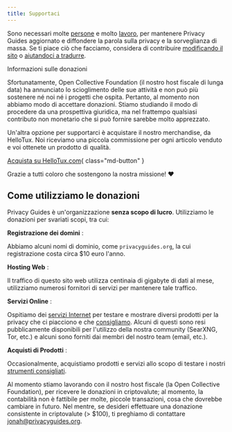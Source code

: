 ```yaml
---
title: Supportaci
---
```


<!-- markdownlint-disable MD036 -->
Sono necessari molte [persone](https://github.com/privacyguides/privacyguides.org/graphs/contributors) e molto [lavoro](https://github.com/privacyguides/privacyguides.org/pulse/monthly), per mantenere Privacy Guides aggiornato e diffondere la parola sulla privacy e la sorveglianza di massa. Se ti piace ciò che facciamo, considera di contribuire [modificando il sito](https://github.com/privacyguides/privacyguides.org) o [aiutandoci a tradurre](https://crowdin.com/project/privacyguides).

<div class="admonition failure" markdown>
<p class="admonition-title">Informazioni sulle donazioni</p>

Sfortunatamente, Open Collective Foundation (il nostro host fiscale di lunga data) ha annunciato lo scioglimento delle sue attività e non può più sostenere né noi né i progetti che ospita. Pertanto, al momento non abbiamo modo di accettare donazioni. Stiamo studiando il modo di procedere da una prospettiva giuridica, ma nel frattempo qualsiasi contributo non monetario che si può fornire sarebbe molto apprezzato.

</div>

Un'altra opzione per supportarci è acquistare il nostro merchandise, da HelloTux. Noi riceviamo una piccola commissione per ogni articolo venduto e voi ottenete un prodotto di qualità.

[Acquista su HelloTux.com](https://hellotux.com/privacyguides){ class="md-button" }

Grazie a tutti coloro che sostengono la nostra missione! :heart:

## Come utilizziamo le donazioni

Privacy Guides è un'organizzazione **senza scopo di lucro**. Utilizziamo le donazioni per svariati scopi, tra cui:

**Registrazione dei domini**
:

Abbiamo alcuni nomi di dominio, come `privacyguides.org`, la cui registrazione costa circa $10 euro l'anno.

**Hosting Web**
:

Il traffico di questo sito web utilizza centinaia di gigabyte di dati al mese, utilizziamo numerosi fornitori di servizi per mantenere tale traffico.

**Servizi Online**
:

Ospitiamo dei [servizi Internet](https://privacyguides.net) per testare e mostrare diversi prodotti per la privacy che ci piacciono e che [consigliamo](../tools.md). Alcuni di questi sono resi pubblicamente disponibili per l'utilizzo della nostra community (SearXNG, Tor, etc.) e alcuni sono forniti dai membri del nostro team (email, etc.).

**Acquisti di Prodotti**
:

Occasionalmente, acquistiamo prodotti e servizi allo scopo di testare i nostri [strumenti consigliati](../tools.md).

Al momento stiamo lavorando con il nostro host fiscale (la Open Collective Foundation), per ricevere le donazioni in criptovalute; al momento, la contabilità non è fattibile per molte, piccole transazioni, cosa che dovrebbe cambiare in futuro. Nel mentre, se desideri effettuare una donazione consistente in criptovalute (> $100), ti preghiamo di contattare [jonah@privacyguides.org](mailto:jonah@privacyguides.org).
